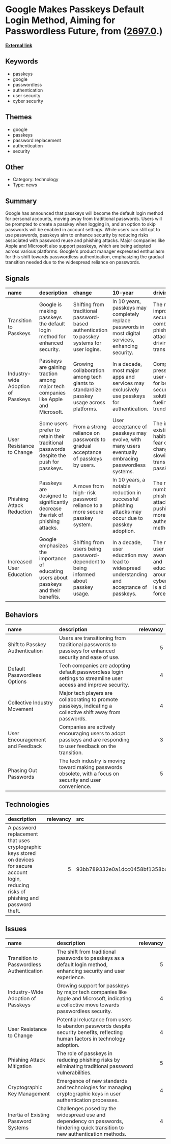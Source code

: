 # __Google Makes Passkeys Default Login Method, Aiming for Passwordless Future__, from ([2697.0](https://kghosh.substack.com/p/2697.0).)

__[External link](https://www.wired.com/story/google-passkey-default/?utm_source=substack&utm_medium=email)__



## Keywords

* passkeys
* google
* passwordless
* authentication
* user security
* cyber security

## Themes

* google
* passkeys
* password replacement
* authentication
* security

## Other

* Category: technology
* Type: news

## Summary

Google has announced that passkeys will become the default login method for personal accounts, moving away from traditional passwords. Users will be prompted to create a passkey when logging in, and an option to skip passwords will be enabled in account settings. While users can still opt to use passwords, passkeys aim to enhance security by reducing risks associated with password reuse and phishing attacks. Major companies like Apple and Microsoft also support passkeys, which are being adopted across various platforms. Google's product manager expressed enthusiasm for this shift towards passwordless authentication, emphasizing the gradual transition needed due to the widespread reliance on passwords.

## Signals

| name                               | description                                                                            | change                                                                                      | 10-year                                                                                              | driving-force                                                                              |   relevancy |
|:-----------------------------------|:---------------------------------------------------------------------------------------|:--------------------------------------------------------------------------------------------|:-----------------------------------------------------------------------------------------------------|:-------------------------------------------------------------------------------------------|------------:|
| Transition to Passkeys             | Google is making passkeys the default login method for enhanced security.              | Shifting from traditional password-based authentication to passkey systems for user logins. | In 10 years, passkeys may completely replace passwords in most digital services, enhancing security. | The need to improve security and combat phishing attacks is driving this transition.       |           4 |
| Industry-wide Adoption of Passkeys | Passkeys are gaining traction among major tech companies like Apple and Microsoft.     | Growing collaboration among tech giants to standardize passkey usage across platforms.      | In a decade, most major apps and services may exclusively use passkeys for authentication.           | Competitive pressure and user demand for better security solutions are fueling this trend. |           5 |
| User Resistance to Change          | Some users prefer to retain their traditional passwords despite the push for passkeys. | From a strong reliance on passwords to gradual acceptance of passkeys by users.             | User acceptance of passkeys may evolve, with many users eventually embracing passwordless systems.   | The inertia of existing habits and fear of change are slowing the transition to passkeys.  |           3 |
| Phishing Attack Reduction          | Passkeys are designed to significantly decrease the risk of phishing attacks.          | A move from high-risk password reliance to a more secure passkey system.                    | In 10 years, a notable reduction in successful phishing attacks may occur due to passkey adoption.   | The rising number of phishing attacks is pushing for more secure authentication methods.   |           4 |
| Increased User Education           | Google emphasizes the importance of educating users about passkeys and their benefits. | Shifting from users being password-dependent to being informed about passkey usage.         | In a decade, user education may lead to widespread understanding and acceptance of passkeys.         | The need for user awareness and education around cybersecurity is a driving force.         |           3 |

## Behaviors

| name                            | description                                                                                                       |   relevancy |
|:--------------------------------|:------------------------------------------------------------------------------------------------------------------|------------:|
| Shift to Passkey Authentication | Users are transitioning from traditional passwords to passkeys for enhanced security and ease of use.             |           5 |
| Default Passwordless Options    | Tech companies are adopting default passwordless login settings to streamline user access and improve security.   |           4 |
| Collective Industry Movement    | Major tech players are collaborating to promote passkeys, indicating a collective shift away from passwords.      |           4 |
| User Encouragement and Feedback | Companies are actively encouraging users to adopt passkeys and are responding to user feedback on the transition. |           3 |
| Phasing Out Passwords           | The tech industry is moving toward making passwords obsolete, with a focus on security and user convenience.      |           5 |

## Technologies

| description                                                                                                                                    |   relevancy | src                              |
|:-----------------------------------------------------------------------------------------------------------------------------------------------|------------:|:---------------------------------|
| A password replacement that uses cryptographic keys stored on devices for secure account login, reducing risks of phishing and password theft. |           5 | 93bb789332e0a1dcc0458bf1358bda88 |

## Issues

| name                                      | description                                                                                                                                |   relevancy |
|:------------------------------------------|:-------------------------------------------------------------------------------------------------------------------------------------------|------------:|
| Transition to Passwordless Authentication | The shift from traditional passwords to passkeys as a default login method, enhancing security and user experience.                        |           5 |
| Industry-Wide Adoption of Passkeys        | Growing support for passkeys by major tech companies like Apple and Microsoft, indicating a collective move towards passwordless security. |           4 |
| User Resistance to Change                 | Potential reluctance from users to abandon passwords despite security benefits, reflecting human factors in technology adoption.           |           4 |
| Phishing Attack Mitigation                | The role of passkeys in reducing phishing risks by eliminating traditional password vulnerabilities.                                       |           5 |
| Cryptographic Key Management              | Emergence of new standards and technologies for managing cryptographic keys in user authentication processes.                              |           4 |
| Inertia of Existing Password Systems      | Challenges posed by the widespread use and dependency on passwords, hindering quick transition to new authentication methods.              |           4 |